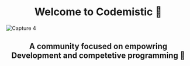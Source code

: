 # <h1 align ="center"> Welcome to Codemistic 🎉 </h1>


![Capture 4](https://user-images.githubusercontent.com/96974600/193247490-053cf9e5-cb91-41ee-98cb-ef290d6b65f5.PNG)

<h2 align="center">A community focused on empowring Development and competetive programming  🎉</h2>
